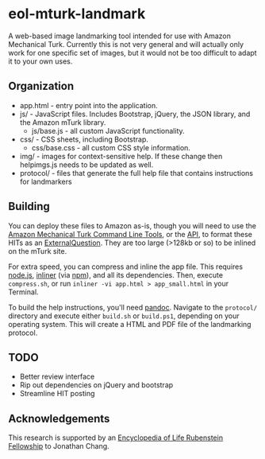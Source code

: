 # eol-mturk-landmark

A web-based image landmarking tool intended for use with Amazon Mechanical Turk. Currently this is not very general and will actually only work for one specific set of images, but it would not be too difficult to adapt it to your own uses.

## Organization

* app.html - entry point into the application.
* js/ - JavaScript files. Includes Bootstrap, jQuery, the JSON library, and the Amazon mTurk library.
    * js/base.js - all custom JavaScript functionality.
* css/ - CSS sheets, including Bootstrap.
    * css/base.css - all custom CSS style information.
* img/ - images for context-sensitive help. If these change then helpimgs.js needs to be updated as well.
* protocol/ - files that generate the full help file that contains instructions for landmarkers

## Building

You can deploy these files to Amazon as-is, though you will need to use the [Amazon Mechanical Turk Command Line Tools](http://aws.amazon.com/developertools/694), or the [API](http://aws.amazon.com/documentation/mturk/), to format these HITs as an [ExternalQuestion](http://docs.aws.amazon.com/AWSMechTurk/latest/AWSMturkAPI/ApiReference_ExternalQuestionArticle.html). They are too large (>128kb or so) to be inlined on the mTurk site.

For extra speed, you can compress and inline the app file. This requires [node.js](http://nodejs.org/), [inliner](https://github.com/remy/inliner) (via [npm](https://npmjs.org/)), and all its dependencies. Then, execute `compress.sh`, or run `inliner -vi app.html > app_small.html` in your Terminal.

To build the help instructions, you'll need [pandoc](http://johnmacfarlane.net/pandoc/). Navigate to the `protocol/` directory and execute either `build.sh` or `build.ps1`, depending on your operating system. This will create a HTML and PDF file of the landmarking protocol.

## TODO

* Better review interface
* Rip out dependencies on jQuery and bootstrap
* Streamline HIT posting

## Acknowledgements

This research is supported by an [Encyclopedia of Life Rubenstein Fellowship](http://eol.org/info/fellows) to Jonathan Chang.
